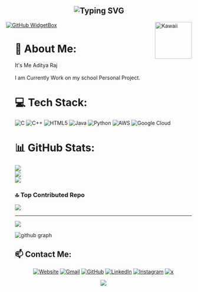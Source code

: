 


<h2 align="center"><img src="https://readme-typing-svg.demolab.com?font=Fira+Code&pause=1000&color=9B72FF&random=false&width=435&lines=%22DBRA%2C+SOSE%2C+DWARKA SEC 5%22" alt="Typing SVG" /></h2>

<img src="https://media.tenor.com/at27bgtYrKsAAAAi/purple-bat.gif" alt="Kawaii" width="100" height="100" align="right" />


[![GitHub WidgetBox](https://github-widgetbox.vercel.app/api/profile?username=immortaladi&data=followers,repositories,stars,commits&theme=darkmode)](https://github.com/immortaladi)
<ul align="left">


# 💫 About Me:
<p>It's Me Aditya Raj </br>
</br>I am Currently Work on my school Personal Project.</p>


# 💻 Tech Stack:
![C](https://img.shields.io/badge/c-%2300599C.svg?style=plastic&logo=c&logoColor=white) ![C++](https://img.shields.io/badge/c++-%2300599C.svg?style=plastic&logo=c%2B%2B&logoColor=white) ![HTML5](https://img.shields.io/badge/html5-%23E34F26.svg?style=plastic&logo=html5&logoColor=white) ![Java](https://img.shields.io/badge/java-%23ED8B00.svg?style=plastic&logo=openjdk&logoColor=white) ![Python](https://img.shields.io/badge/python-3670A0?style=plastic&logo=python&logoColor=ffdd54) ![AWS](https://img.shields.io/badge/AWS-%23FF9900.svg?style=plastic&logo=amazon-aws&logoColor=white) ![Google Cloud](https://img.shields.io/badge/GoogleCloud-%234285F4.svg?style=plastic&logo=google-cloud&logoColor=white)
# 📊 GitHub Stats:
![](https://github-readme-stats.vercel.app/api?username=immortaladi&theme=dark&hide_border=false&include_all_commits=true&count_private=false)<br/>
![](https://github-readme-streak-stats.herokuapp.com/?user=immortaladi&theme=dark&hide_border=false)<br/>
![](https://github-readme-stats.vercel.app/api/top-langs/?username=immortaladi&theme=dark&hide_border=false&include_all_commits=true&count_private=false&layout=compact)

### 🔝 Top Contributed Repo
![](https://github-contributor-stats.vercel.app/api?username=immortaladi&limit=5&theme=dark&combine_all_yearly_contributions=true)

---
[![](https://visitcount.itsvg.in/api?id=immortaladi&icon=0&color=0)](https://visitcount.itsvg.in)

![github graph](https://github-readme-activity-graph.vercel.app/graph?username=immortaladi&theme=react-dark)
<br>

## 📫 Contact Me: 
<p align="center">
  <a href=""><img src="https://img.icons8.com/bubbles/50/000000/web.png" alt="Website"/></a>
	<a href="mailto:20220349035.aditya@doe.delhi.gov.in"><img src="https://img.icons8.com/bubbles/50/000000/gmail.png" alt="Gmail"/></a>
	<a href="https://github.com/immortaladi"><img src="https://img.icons8.com/bubbles/50/000000/github.png" alt="GitHub"/></a>
	<a href="https://www.linkedin.com/vidhyakjii"><img src="https://img.icons8.com/bubbles/50/000000/linkedin.png" alt="LinkedIn"/></a>
	<a href="https://www.instagram.com/adi.bxr"><img src="https://img.icons8.com/bubbles/50/000000/instagram.png" alt="Instagram"/></a>
	<a href="https://www.x.com/immortaladit"><img src="https://img.icons8.com/bubbles/50/000000/x.png" alt="x"/></a>

</p>
<div align="center">
<img src="https://github.com/theabdulsalman/theabdulsalman/assets/143430536/2353939e-9de5-443e-a560-b450cf27ddc5" />
</div>
